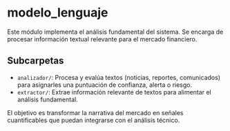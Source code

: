 # modelo_lenguaje

Este módulo implementa el análisis fundamental del sistema. Se encarga de procesar información textual relevante para el mercado financiero.

## Subcarpetas

- `analizador/`: Procesa y evalúa textos (noticias, reportes, comunicados) para asignarles una puntuación de confianza, alerta o riesgo.
- `extractor/`: Extrae información relevante de textos para alimentar el análisis fundamental.

El objetivo es transformar la narrativa del mercado en señales cuantificables que puedan integrarse con el análisis técnico.
